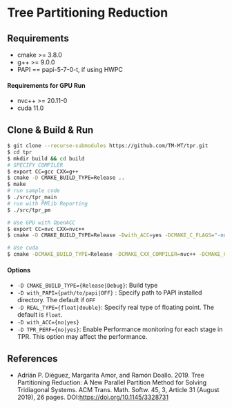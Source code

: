 # Tree Partitioning Reduction

## Requirements
 - cmake >= 3.8.0
 - g++ >= 9.0.0
 - PAPI == papi-5-7-0-t, if using HWPC

#### Requirements for GPU Run
 - nvc++ >= 20.11-0
 - cuda 11.0

## Clone & Build & Run

```sh
$ git clone --recurse-submodules https://github.com/TM-MT/tpr.git
$ cd tpr
$ mkdir build && cd build
# SPECIFY COMPILER
$ export CC=gcc CXX=g++
$ cmake -D CMAKE_BUILD_TYPE=Release ..
$ make
# run sample code
$ ./src/tpr_main
# run with PMlib Reporting
$ ./src/tpr_pm

# Use GPU with OpenACC
$ export CC=nvc CXX=nvc++
$ cmake -D CMAKE_BUILD_TYPE=Release -Dwith_ACC=yes -DCMAKE_C_FLAGS="-noswitcherror -ta=tesla:managed" -DCMAKE_CXX_FLAGS="-noswitcherror -ta=tesla:managed" -DRandom_BuildTests=off  ..

# Use cuda
$ cmake -DCMAKE_BUILD_TYPE=Release -DCMAKE_CXX_COMPILER=nvc++ -DCMAKE_C_COMPILER=nvc -DCMAKE_CXX_FLAGS="-Minfo=accel -noswitcherror -cuda -gpu=cc75" -DCMAKE_C_FLAGS="-noswitcherror" -DCMAKE_CUDA_FLAGS="-gencode arch=compute_75,code=sm_75"  -Dwith_ACC=no -DRandom_BuildTests=no ..
```

#### Options
 - `-D CMAKE_BUILD_TYPE={Release|Debug}`: Build type
 - `-D with_PAPI={path/to/papi|OFF}` : Specify path to PAPI installed directory. The default if `OFF`
 - `-D REAL_TYPE={float|double}`: Specify real type of floating point. The default is `float`.
 - `-D with_ACC={no|yes}`
 - `-D TPR_PERF={no|yes}`: Enable Performance monitoring for each stage in TPR. This option may affect the performance.

## References
 - Adrián P. Diéguez, Margarita Amor, and Ramón Doallo. 2019. Tree Partitioning Reduction: A New Parallel Partition Method for Solving Tridiagonal Systems. ACM Trans. Math. Softw. 45, 3, Article 31 (August 2019), 26 pages. DOI:https://doi.org/10.1145/3328731

